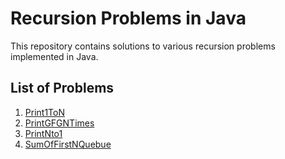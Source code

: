 # Recursion Problems in Java

This repository contains solutions to various recursion problems implemented in Java.

## List of Problems

1. [Print1ToN](https://www.geeksforgeeks.org/problems/print-1-to-n-without-using-loops-1587115620/1)
2. [PrintGFGNTimes](https://www.geeksforgeeks.org/problems/print-gfg-n-times/1)
3. [PrintNto1](https://www.geeksforgeeks.org/problems/print-n-to-1-without-loop/1)
4. [SumOfFirstNQuebue](https://www.geeksforgeeks.org/problems/sum-of-first-n-terms5843/1)